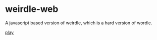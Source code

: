 # weirdle-web
A javascript based version of weirdle, which is a hard version of wordle.

[play](https://stubduffy.github.io)

